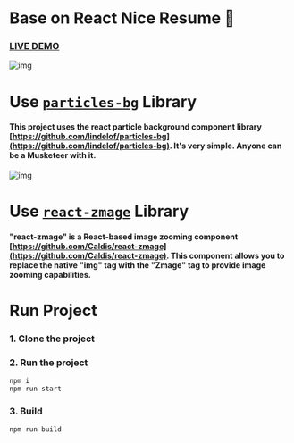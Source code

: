 # Base on React Nice Resume :page_with_curl:

### [LIVE DEMO](https://nordicgiant2.github.io/react-nice-resume-page/index.html)

![img](https://github.com/nordicgiant2/react-nice-resume/blob/master/public/images/img.jpg?raw=true)

# Use [`particles-bg`](https://github.com/lindelof/particles-bg) Library
#### This project uses the react particle background component library [https://github.com/lindelof/particles-bg](https://github.com/lindelof/particles-bg). It's very simple. Anyone can be a Musketeer with it.

![img](https://github.com/lindelof/particles-bg/raw/master/image/03.jpg?raw=true)

# Use [`react-zmage`](https://github.com/Caldis/react-zmage) Library
#### "react-zmage" is a React-based image zooming component [https://github.com/Caldis/react-zmage](https://github.com/Caldis/react-zmage). This component allows you to replace the native "img" tag with the "Zmage" tag to provide image zooming capabilities.

# Run Project
### 1. Clone the project

### 2. Run the project
```shell
npm i
npm run start
```

### 3. Build
```shell
npm run build
```
